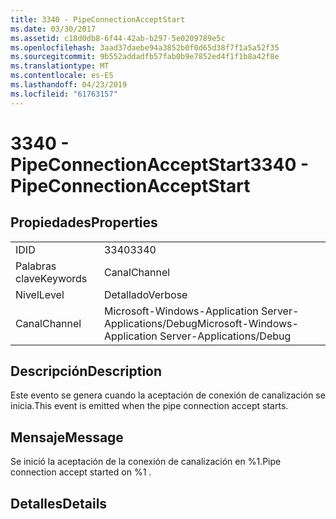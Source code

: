 ```yaml
---
title: 3340 - PipeConnectionAcceptStart
ms.date: 03/30/2017
ms.assetid: c18d0db8-6f44-42ab-b297-5e0209789e5c
ms.openlocfilehash: 3aad37daebe94a3852b0f0d65d38f7f1a5a52f35
ms.sourcegitcommit: 9b552addadfb57fab0b9e7852ed4f1f1b8a42f8e
ms.translationtype: MT
ms.contentlocale: es-ES
ms.lasthandoff: 04/23/2019
ms.locfileid: "61763157"
---
```

# <a name="3340---pipeconnectionacceptstart"></a><span data-ttu-id="da75e-102">3340 - PipeConnectionAcceptStart</span><span class="sxs-lookup"><span data-stu-id="da75e-102">3340 - PipeConnectionAcceptStart</span></span>
## <a name="properties"></a><span data-ttu-id="da75e-103">Propiedades</span><span class="sxs-lookup"><span data-stu-id="da75e-103">Properties</span></span>  
  
|||  
|-|-|  
|<span data-ttu-id="da75e-104">ID</span><span class="sxs-lookup"><span data-stu-id="da75e-104">ID</span></span>|<span data-ttu-id="da75e-105">3340</span><span class="sxs-lookup"><span data-stu-id="da75e-105">3340</span></span>|  
|<span data-ttu-id="da75e-106">Palabras clave</span><span class="sxs-lookup"><span data-stu-id="da75e-106">Keywords</span></span>|<span data-ttu-id="da75e-107">Canal</span><span class="sxs-lookup"><span data-stu-id="da75e-107">Channel</span></span>|  
|<span data-ttu-id="da75e-108">Nivel</span><span class="sxs-lookup"><span data-stu-id="da75e-108">Level</span></span>|<span data-ttu-id="da75e-109">Detallado</span><span class="sxs-lookup"><span data-stu-id="da75e-109">Verbose</span></span>|  
|<span data-ttu-id="da75e-110">Canal</span><span class="sxs-lookup"><span data-stu-id="da75e-110">Channel</span></span>|<span data-ttu-id="da75e-111">Microsoft-Windows-Application Server-Applications/Debug</span><span class="sxs-lookup"><span data-stu-id="da75e-111">Microsoft-Windows-Application Server-Applications/Debug</span></span>|  
  
## <a name="description"></a><span data-ttu-id="da75e-112">Descripción</span><span class="sxs-lookup"><span data-stu-id="da75e-112">Description</span></span>  
 <span data-ttu-id="da75e-113">Este evento se genera cuando la aceptación de conexión de canalización se inicia.</span><span class="sxs-lookup"><span data-stu-id="da75e-113">This event is emitted when the pipe connection accept starts.</span></span>  
  
## <a name="message"></a><span data-ttu-id="da75e-114">Mensaje</span><span class="sxs-lookup"><span data-stu-id="da75e-114">Message</span></span>  
 <span data-ttu-id="da75e-115">Se inició la aceptación de la conexión de canalización en %1.</span><span class="sxs-lookup"><span data-stu-id="da75e-115">Pipe connection accept started on %1 .</span></span>  
  
## <a name="details"></a><span data-ttu-id="da75e-116">Detalles</span><span class="sxs-lookup"><span data-stu-id="da75e-116">Details</span></span>
